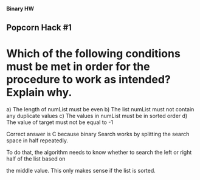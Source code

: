 #### Binary HW

## Popcorn Hack #1 


# Which of the following conditions must be met in order for the procedure to work as intended? Explain why.


a) The length of numList must be even
b) The list numList must not contain any duplicate values
c) The values in numList must be in sorted order
d) The value of target must not be equal to -1


Correct answer is C because binary Search works by splitting the search space in half repeatedly. 

To do that, the algorithm needs to know whether to search the left or right half of the list based on 

the middle value. This only makes sense if the list is sorted.
